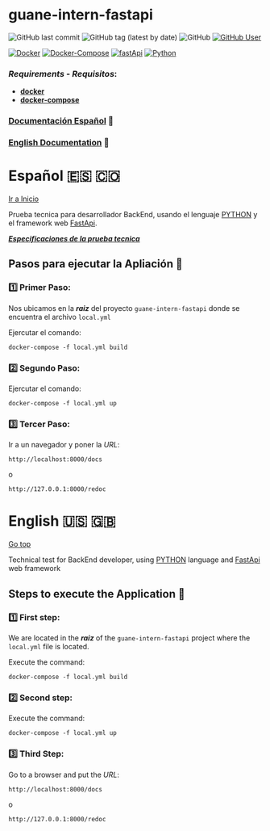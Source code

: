 # guane-intern-fastapi 
![GitHub last commit](https://img.shields.io/github/last-commit/JohamSMC/guane-intern-fastapi) 
![GitHub tag (latest by date)](https://img.shields.io/github/v/tag/JohamSMC/guane-intern-fastapi?color=orange&label=version)
![GitHub](https://img.shields.io/github/license/JohamSMC/guane-intern-fastapi)
[![GitHub User](https://img.shields.io/badge/GitHub-JohamSMC-red?style=plastic&logo=github&link=https://github.com/JohamSMC)](https://github.com/JohamSMC)

[<img src="https://img.shields.io/badge/-Docker-gray?style=flat&logo=docker" alt="Docker"/>](https://www.docker.com/)
[<img src="https://img.shields.io/badge/-Docker--Compose-gray?style=flat&logo=docker" alt="Docker-Compose"/>](https://docs.docker.com/compose/)
[<img src="https://img.shields.io/badge/-FastApi-gray?style=flat&logo=fastapi" alt="fastApi"/>](https://docs.docker.com/compose/)
[<img src="https://img.shields.io/badge/Python-V3.8-green?style=flat&logo=python&" alt="Python"/>](https://www.python.org/)

### ***Requirements*** - ***Requisitos***:

- [**docker**](https://docs.docker.com/compose/)
- [**docker-compose**](https://docs.docker.com/compose/)

### [Documentación Español](#español-es-colombia) :page_with_curl:
### [English Documentation](#english-us-uk) :page_with_curl:

# Español :es: :colombia: 

[Ir a Inicio](#guane-intern-fastapi)

Prueba tecnica para desarrollador BackEnd, usando el lenguaje [PYTHON](https://www.python.org/) y el framework web [FastApi](https://fastapi.tiangolo.com/).

[***Especificaciones de la prueba tecnica***](/prueba-backEnd-Guane.pdf)

##  Pasos para ejecutar la Apliación :bookmark_tabs:

### :one: Primer Paso:
Nos ubicamos en la ***raiz*** del proyecto ``guane-intern-fastapi`` donde se encuentra el archivo ``local.yml``

Ejercutar el comando:
```
docker-compose -f local.yml build
```

### :two: Segundo Paso:
Ejercutar el comando:
```
docker-compose -f local.yml up
```

### :three: Tercer Paso:
Ir a un navegador y poner la *URL*:
```
http://localhost:8000/docs
```
o
```
http://127.0.0.1:8000/redoc
```

# English :us: :uk: 


[Go top](#guane-intern-fastapi)

Technical test for BackEnd developer, using [PYTHON](https://www.python.org/) language and [FastApi](https://fastapi.tiangolo.com/) web framework

## Steps to execute the Application :bookmark_tabs:

### :one: First step:
We are located in the ***raiz*** of the ``guane-intern-fastapi`` project where the ``local.yml`` file is located.

Execute the command:
```
docker-compose -f local.yml build
```

### :two: Second step:
Execute the command:
```
docker-compose -f local.yml up
```
### :three: Third Step:
Go to a browser and put the *URL*:
```
http://localhost:8000/docs
```
o
```
http://127.0.0.1:8000/redoc
```
